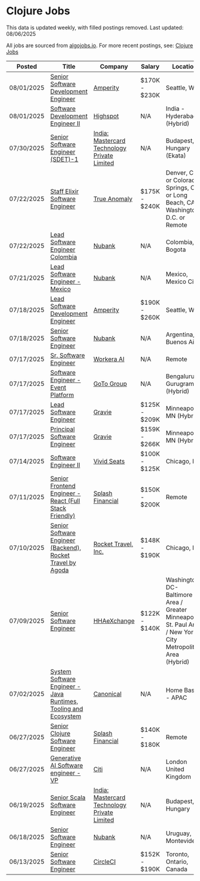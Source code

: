 # Clojure Jobs

This data is updated weekly, with filled postings removed. Last updated: 08/06/2025

All jobs are sourced from [algojobs.io](https://algojobs.io/). For more recent postings, see: [Clojure Jobs](https://algojobs.io/jobs/clojure)

| Posted | Title | Company | Salary | Location |
| --- | --- | --- | --- | --- |
| 08/01/2025 | [Senior Software Development Engineer](https://algojobs.io/jobs/4855319) | [Amperity](https://algojobs.io/company/amperity/) | $170K - $230K | Seattle, WA |
| 08/01/2025 | [Software Development Engineer II](https://algojobs.io/jobs/4854410) | [Highspot](https://algojobs.io/company/highspot/) | N/A | India - Hyderabad (Hybrid) |
| 07/30/2025 | [Senior Software Engineer (SDET)-1](https://algojobs.io/jobs/4833870) | [India: Mastercard Technology Private Limited](https://algojobs.io/company/mastercard/) | N/A | Budapest, Hungary (Ekata) |
| 07/22/2025 | [Staff Elixir Software Engineer](https://algojobs.io/jobs/4745528) | [True Anomaly](https://algojobs.io/company/trueanomalyinc/) | $175K - $240K | Denver, CO or Colorado Springs, CO or Long Beach, CA or Washington D.C. or Remote |
| 07/22/2025 | [Lead Software Engineer Colombia](https://algojobs.io/jobs/4744646) | [Nubank](https://algojobs.io/company/nubank/) | N/A | Colombia, Bogota |
| 07/21/2025 | [Lead Software Engineer - Mexico](https://algojobs.io/jobs/4730845) | [Nubank](https://algojobs.io/company/nubank/) | N/A | Mexico, Mexico City |
| 07/18/2025 | [Lead Software Development Engineer](https://algojobs.io/jobs/4695647) | [Amperity](https://algojobs.io/company/amperity/) | $190K - $260K | Seattle, WA |
| 07/18/2025 | [Senior Software Engineer](https://algojobs.io/jobs/4695539) | [Nubank](https://algojobs.io/company/nubank/) | N/A | Argentina, Buenos Aires |
| 07/17/2025 | [Sr. Software Engineer](https://algojobs.io/jobs/4684429) | [Workera AI](https://algojobs.io/company/workera/) | N/A | Remote |
| 07/17/2025 | [Software Engineer - Event Platform](https://algojobs.io/jobs/4682336) | [GoTo Group](https://algojobs.io/company/gotogroup/) | N/A | Bengaluru / Gurugram (Hybrid) |
| 07/17/2025 | [Lead Software Engineer](https://algojobs.io/jobs/4681961) | [Gravie](https://algojobs.io/company/gravie/) | $125K - $209K | Minneapolis, MN (Hybrid) |
| 07/17/2025 | [Principal Software Engineer](https://algojobs.io/jobs/4681963) | [Gravie](https://algojobs.io/company/gravie/) | $159K - $266K | Minneapolis, MN (Hybrid) |
| 07/14/2025 | [Software Engineer II](https://algojobs.io/jobs/4643083) | [Vivid Seats](https://algojobs.io/company/vividseatsllc/) | $100K - $125K | Chicago, IL |
| 07/11/2025 | [Senior Frontend Engineer - React (Full Stack Friendly)](https://algojobs.io/jobs/4617063) | [Splash Financial](https://algojobs.io/company/splashfinancial/) | $150K - $200K | Remote |
| 07/10/2025 | [Senior Software Engineer (Backend), Rocket Travel by Agoda](https://algojobs.io/jobs/4616189) | [Rocket Travel, Inc.](https://algojobs.io/company/rocketmiles/) | $148K - $190K | Chicago, IL |
| 07/09/2025 | [Senior Software Engineer](https://algojobs.io/jobs/4602903) | [HHAeXchange](https://algojobs.io/company/hhaexchange/) | $122K - $140K | Washington DC-Baltimore Area / Greater Minneapolis-St. Paul Area / New York City Metropolitan Area (Hybrid) |
| 07/02/2025 | [System Software Engineer - Java Runtimes, Tooling and Ecosystem](https://algojobs.io/jobs/4542744) | [Canonical](https://algojobs.io/company/canonical/) | N/A | Home Based - APAC |
| 06/27/2025 | [Senior Clojure Software Engineer](https://algojobs.io/jobs/4501903) | [Splash Financial](https://algojobs.io/company/splashfinancial/) | $140K - $180K | Remote |
| 06/27/2025 | [Generative AI Software engineer - VP](https://algojobs.io/jobs/4506403) | [Citi](https://algojobs.io/company/citi/) | N/A | London  United Kingdom |
| 06/19/2025 | [Senior Scala Software Engineer](https://algojobs.io/jobs/4675351) | [India: Mastercard Technology Private Limited](https://algojobs.io/company/mastercard/) | N/A | Budapest, Hungary |
| 06/18/2025 | [Senior Software Engineer](https://algojobs.io/jobs/4413933) | [Nubank](https://algojobs.io/company/nubank/) | N/A | Uruguay, Montevideo |
| 06/13/2025 | [Senior Software Engineer](https://algojobs.io/jobs/4372626) | [CircleCI](https://algojobs.io/company/circleci/) | $152K - $190K | Toronto, Ontario, Canada |